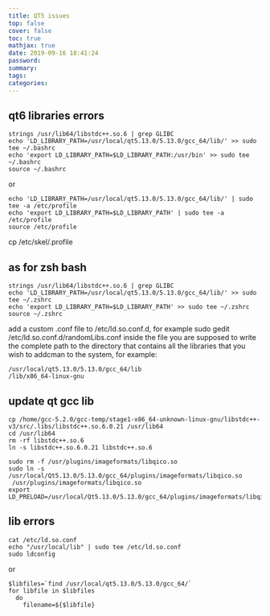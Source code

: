 ```yaml
---
title: QT5 issues
top: false
cover: false
toc: true
mathjax: true
date: 2019-09-16 18:41:24
password:
summary:
tags:
categories:
---
```

## qt6 libraries errors
```
strings /usr/lib64/libstdc++.so.6 | grep GLIBC
echo 'LD_LIBRARY_PATH=/usr/local/qt5.13.0/5.13.0/gcc_64/lib/' >> sudo tee ~/.bashrc
echo 'export LD_LIBRARY_PATH=$LD_LIBRARY_PATH:/usr/bin' >> sudo tee ~/.bashrc
source ~/.bashrc
```
or
```
echo 'LD_LIBRARY_PATH=/usr/local/qt5.13.0/5.13.0/gcc_64/lib/' | sudo tee -a /etc/profile
echo 'export LD_LIBRARY_PATH=$LD_LIBRARY_PATH' | sudo tee -a /etc/profile
source /etc/profile
```
cp /etc/skel/.profile

## as for zsh bash
```
strings /usr/lib64/libstdc++.so.6 | grep GLIBC
echo 'LD_LIBRARY_PATH=/usr/local/qt5.13.0/5.13.0/gcc_64/lib/' >> sudo tee ~/.zshrc
echo 'export LD_LIBRARY_PATH=$LD_LIBRARY_PATH' >> sudo tee ~/.zshrc
source ~/.zshrc
```


add a custom .conf file to /etc/ld.so.conf.d, for example
sudo gedit /etc/ld.so.conf.d/randomLibs.conf
inside the file you are supposed to write the complete path to the directory that contains all the libraries that you wish to addcman to the system, for example:
```
/usr/local/qt5.13.0/5.13.0/gcc_64/lib
/lib/x86_64-linux-gnu
```

## update qt gcc lib
```
cp /home/gcc-5.2.0/gcc-temp/stage1-x86_64-unknown-linux-gnu/libstdc++-v3/src/.libs/libstdc++.so.6.0.21 /usr/lib64
cd /usr/lib64
rm -rf libstdc++.so.6
ln -s libstdc++.so.6.0.21 libstdc++.so.6
```

```
sudo rm -f /usr/plugins/imageformats/libqico.so
sudo ln -s /usr/local/Qt5.13.0/5.13.0/gcc_64/plugins/imageformats/libqico.so
 /usr/plugins/imageformats/libqico.so
export LD_PRELOAD=/usr/local/Qt5.13.0/5.13.0/gcc_64/plugins/imageformats/libqico.so

```

## lib errors
```
cat /etc/ld.so.conf
echo "/usr/local/lib" | sudo tee /etc/ld.so.conf
sudo ldconfig
```
or
```
$libfiles=`find /usr/local/qt5.13.0/5.13.0/gcc_64/`
for libfile in $libfiles
  do
    filename=${$libfile}
